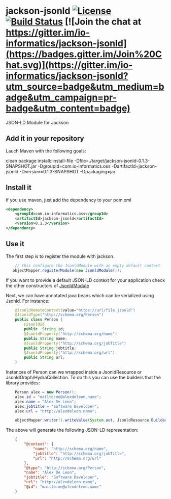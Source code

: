 # jackson-jsonld [![License](http://img.shields.io/badge/license-MIT-blue.svg?style=flat)](http://www.opensource.org/licenses/MIT) [![Build Status](https://travis-ci.org/io-informatics/jackson-jsonld.svg)](https://travis-ci.org/io-informatics/jackson-jsonld) [![Join the chat at https://gitter.im/io-informatics/jackson-jsonld](https://badges.gitter.im/Join%20Chat.svg)](https://gitter.im/io-informatics/jackson-jsonld?utm_source=badge&utm_medium=badge&utm_campaign=pr-badge&utm_content=badge)

JSON-LD Module for Jackson
## Add it in your repository
Lauch Maven with the following goals:

clean package install::install-file -Dfile=./target/jackson-jsonld-0.1.3-SNAPSHOT.jar -DgroupId=com.io-informatics.oss -DartifactId=jackson-jsonld -Dversion=0.1.3-SNAPSHOT -Dpackaging=jar

## Install it
If you use maven, just add the dependency to your pom.xml
```xml
<dependency>
    <groupId>com.io-informatics.oss</groupId>
    <artifactId>jackson-jsonld</artifactId>
    <version>0.1.3</version>
</dependency>
```

## Use it
The first step is to register the module with jackson.
```java
    // this configure the JsonldModule with an empty default context.
   objectMapper.registerModule(new JsonldModule());
```
If you want to provide a default JSON-LD context for your application check the other constructors of [JsonldModule](https://github.com/io-informatics/jackson-jsonld/blob/master/src/main/java/ioinformarics/oss/jackson/module/jsonld/JsonldModule.java#L25)


Next, we can have annotated java beans which can be serialized using Jsonld. For instance:

```java
    @JsonldRemoteContext(value="https://url/file.jsonld")
    @JsonldType("http://schema.org/Person")
    public class Person {
        @JsonldId
        public  String id;
        @JsonldProperty("http://schema.org/name")
        public String name;
        @JsonldProperty("http://schema.org/jobTitle")
        public String jobtitle;
        @JsonldProperty("http://schema.org/url")
        public String url;
    }
```

Instances of Person can we wrapped inside a JsonldResource or JsonldGraph/HydraCollection. To do this you can use the builders that the library provides:

```java
    Person alex = new Person();
    alex.id = "mailto:me@alexdeleon.name";
    alex.name = "Alex De Leon";
    alex.jobtitle = "Software Developer";
    alex.url = "http://alexdeleon.name";

    objectMapper.writer().writeValue(System.out, JsonldResource.Builder.create().build(alex));
```
The above will generate the following JSON-LD representation:

```json
    {
        "@context": {
            "name": "http://schema.org/name",
            "jobtitle": "http://schema.org/jobTitle",
            "url": "http://schema.org/url"
        },
        "@type": "http://schema.org/Person",
        "name": "Alex De Leon",
        "jobtitle": "Software Developer",
        "url": "http://alexdeleon.name",
        "@id": "mailto:me@alexdeleon.name"
    }
```
